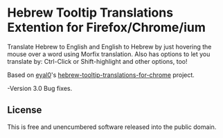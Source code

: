 # Hebrew Tooltip Translations Extention for Firefox/Chrome/ium

Translate Hebrew to English and English to Hebrew by just hovering the mouse over a word using Morfix translation.
Also has options to let you translate by: Ctrl-Click or Shift-highlight and other options, too!

Based on [eyal0](https://github.com/eyal0)'s [hebrew-tooltip-translations-for-chrome](https://github.com/eyal0/hebrew-tooltip-translations-for-chrome) project.

-Version 3.0
Bug fixes.

## License
This is free and unencumbered software released into the public domain.
